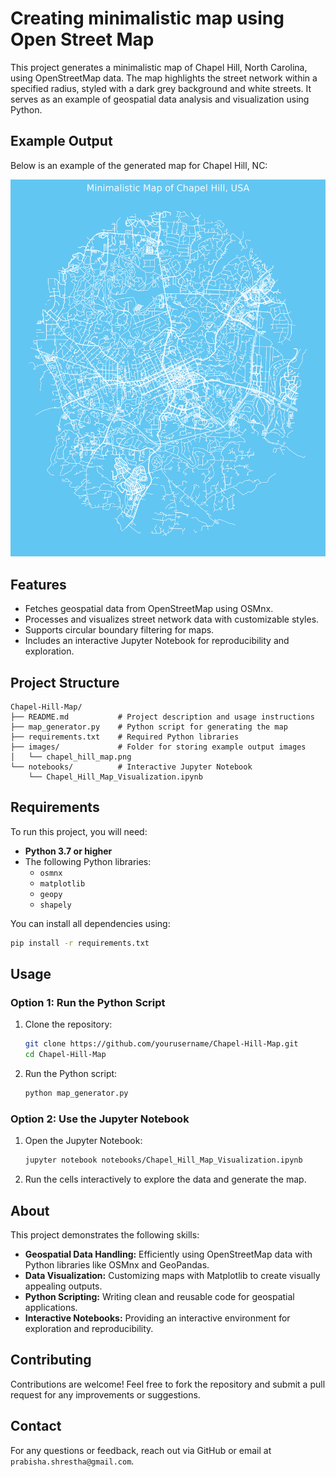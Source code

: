 # Creating minimalistic map using Open Street Map
This project generates a minimalistic map of Chapel Hill, North Carolina, using OpenStreetMap data. The map highlights the street network within a specified radius, styled with a dark grey background and white streets. It serves as an example of geospatial data analysis and visualization using Python.

## Example Output
Below is an example of the generated map for Chapel Hill, NC:

![Example Map](images/chapel_hill_map.png)

## Features
- Fetches geospatial data from OpenStreetMap using OSMnx.
- Processes and visualizes street network data with customizable styles.
- Supports circular boundary filtering for maps.
- Includes an interactive Jupyter Notebook for reproducibility and exploration.

## Project Structure
```
Chapel-Hill-Map/
├── README.md           # Project description and usage instructions
├── map_generator.py    # Python script for generating the map
├── requirements.txt    # Required Python libraries
├── images/             # Folder for storing example output images
│   └── chapel_hill_map.png
└── notebooks/          # Interactive Jupyter Notebook
    └── Chapel_Hill_Map_Visualization.ipynb
```

## Requirements
To run this project, you will need:
- **Python 3.7 or higher**
- The following Python libraries:
  - `osmnx`
  - `matplotlib`
  - `geopy`
  - `shapely`

You can install all dependencies using:
```bash
pip install -r requirements.txt
```

## Usage

### Option 1: Run the Python Script
1. Clone the repository:
   ```bash
   git clone https://github.com/yourusername/Chapel-Hill-Map.git
   cd Chapel-Hill-Map
   ```

2. Run the Python script:
   ```bash
   python map_generator.py
   ```

### Option 2: Use the Jupyter Notebook
1. Open the Jupyter Notebook:
   ```bash
   jupyter notebook notebooks/Chapel_Hill_Map_Visualization.ipynb
   ```

2. Run the cells interactively to explore the data and generate the map.

## About
This project demonstrates the following skills:
- **Geospatial Data Handling:** Efficiently using OpenStreetMap data with Python libraries like OSMnx and GeoPandas.
- **Data Visualization:** Customizing maps with Matplotlib to create visually appealing outputs.
- **Python Scripting:** Writing clean and reusable code for geospatial applications.
- **Interactive Notebooks:** Providing an interactive environment for exploration and reproducibility.

## Contributing
Contributions are welcome! Feel free to fork the repository and submit a pull request for any improvements or suggestions.

## Contact
For any questions or feedback, reach out via GitHub or email at `prabisha.shrestha@gmail.com`.
